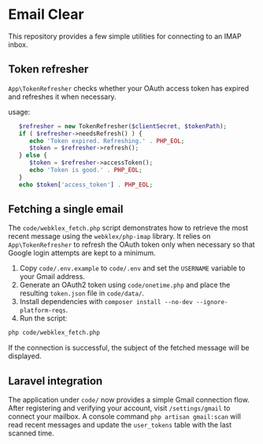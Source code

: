 # Email Clear

This repository provides a few simple utilities for connecting to an IMAP inbox.

## Token refresher

`App\TokenRefresher` checks whether your OAuth access token has expired and
refreshes it when necessary.


usage:
```php
   $refresher = new TokenRefresher($clientSecret, $tokenPath);
   if ( $refresher->needsRefresh() ) {
      echo 'Token expired. Refreshing.' . PHP_EOL;
      $token = $refresher->refresh();
   } else {
      $token = $refresher->accessToken();
      echo 'Token is good.' . PHP_EOL;
   }
   echo $token['access_token'] . PHP_EOL;
```

## Fetching a single email

The `code/webklex_fetch.php` script demonstrates how to retrieve the most
recent message using the `webklex/php-imap` library. It relies on
`App\TokenRefresher` to refresh the OAuth token only when necessary so that
Google login attempts are kept to a minimum.

1. Copy `code/.env.example` to `code/.env` and set the `USERNAME` variable to
   your Gmail address.
2. Generate an OAuth2 token using `code/onetime.php` and place the resulting
   `token.json` file in `code/data/`.
3. Install dependencies with `composer install --no-dev --ignore-platform-reqs`.
4. Run the script:

```bash
php code/webklex_fetch.php
```

If the connection is successful, the subject of the fetched message will be
displayed.

## Laravel integration

The application under `code/` now provides a simple Gmail connection flow. After registering and verifying your account, visit `/settings/gmail` to connect your mailbox. A console command `php artisan gmail:scan` will read recent messages and update the `user_tokens` table with the last scanned time.
